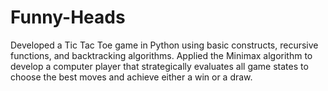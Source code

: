# Funny-Heads
Developed a Tic Tac Toe game in Python using basic constructs, recursive functions, and backtracking algorithms. Applied the Minimax algorithm to develop a computer player that strategically evaluates all game states to choose the best moves and achieve either a win or a draw.
